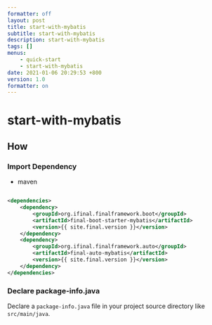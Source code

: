 ```yaml
---
formatter: off
layout: post
title: start-with-mybatis 
subtitle: start-with-mybatis 
description: start-with-mybatis 
tags: [] 
menus: 
    - quick-start
    - start-with-mybatis 
date: 2021-01-06 20:29:53 +800 
version: 1.0
formatter: on
---
```


# start-with-mybatis

## How

### Import Dependency

* maven

```xml

<dependencies>
    <dependency>
        <groupId>org.ifinal.finalframework.boot</groupId>
        <artifactId>final-boot-starter-mybatis</artifactId>
        <version>{{ site.final.version }}</version>
    </dependency>
    <dependency>
        <groupId>org.ifinal.finalframework.auto</groupId>
        <artifactId>final-auto-mybatis</artifactId>
        <version>{{ site.final.version }}</version>
    </dependency>
</dependencies>
```

### Declare package-info.java

Declare a `package-info.java` file in your project source directory like `src/main/java`.

